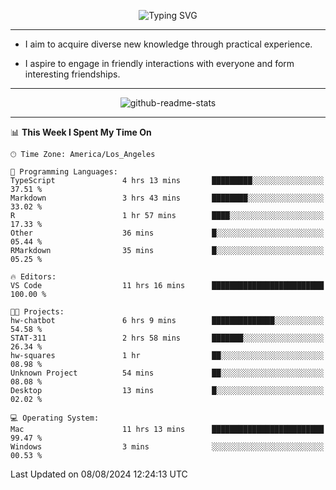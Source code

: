 <p align="center">
  <img src="https://readme-typing-svg.demolab.com?font=Fira+Code&weight=500&size=32&duration=2500&pause=1600&center=true&vCenter=true&random=false&width=1024&height=64&lines=Hi+there+%F0%9F%91%8B;I'm+delighted+you+could+make+it+here+%F0%9F%8E%89;I'm+Harry%2C+a+college+student+still+finding+my+way" alt="Typing SVG" />
</p>


---


- I aim to acquire diverse new knowledge through practical experience.

- I aspire to engage in friendly interactions with everyone and form interesting friendships.


---


<p align="center">
  <img src="https://github-readme-stats.vercel.app/api?username=Harry-Jing&show_icons=true" alt="github-readme-stats"/>
</p>


---

<!--START_SECTION:waka-->
📊 **This Week I Spent My Time On** 

```text
🕑︎ Time Zone: America/Los_Angeles

💬 Programming Languages: 
TypeScript               4 hrs 13 mins       █████████░░░░░░░░░░░░░░░░   37.51 % 
Markdown                 3 hrs 43 mins       ████████░░░░░░░░░░░░░░░░░   33.02 % 
R                        1 hr 57 mins        ████░░░░░░░░░░░░░░░░░░░░░   17.33 % 
Other                    36 mins             █░░░░░░░░░░░░░░░░░░░░░░░░   05.44 % 
RMarkdown                35 mins             █░░░░░░░░░░░░░░░░░░░░░░░░   05.25 % 

🔥 Editors: 
VS Code                  11 hrs 16 mins      █████████████████████████   100.00 % 

🐱‍💻 Projects: 
hw-chatbot               6 hrs 9 mins        ██████████████░░░░░░░░░░░   54.58 % 
STAT-311                 2 hrs 58 mins       ███████░░░░░░░░░░░░░░░░░░   26.34 % 
hw-squares               1 hr                ██░░░░░░░░░░░░░░░░░░░░░░░   08.98 % 
Unknown Project          54 mins             ██░░░░░░░░░░░░░░░░░░░░░░░   08.08 % 
Desktop                  13 mins             █░░░░░░░░░░░░░░░░░░░░░░░░   02.02 % 

💻 Operating System: 
Mac                      11 hrs 13 mins      █████████████████████████   99.47 % 
Windows                  3 mins              ░░░░░░░░░░░░░░░░░░░░░░░░░   00.53 % 
```


 Last Updated on 08/08/2024 12:24:13 UTC
<!--END_SECTION:waka-->
